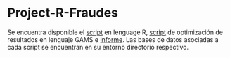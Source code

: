 # Project-R-Fraudes

Se encuentra disponible el [script](https://github.com/sdurnany/Project-R-Fraudes/blob/master/T2_BUSTOS_DURAN_MARILAO/Base_10000_script.R) en lenguage R, [script](https://github.com/sdurnany/Project-R-Fraudes/tree/master/T2_BUSTOS_DURAN_MARILAO/GAMS) de optimización de resultados en lenguaje GAMS e [informe](https://github.com/sdurnany/Project-R-Fraudes/blob/master/BUSTOS_DUR%C3%81N_MARILAO%20-%20T2%20BI.pdf). Las bases de datos asociadas a cada script se encuentran en su entorno directorio respectivo.
